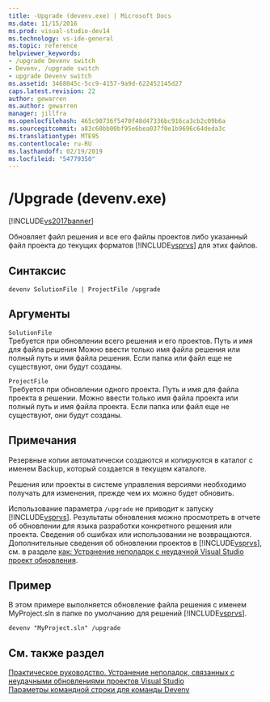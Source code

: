```yaml
---
title: -Upgrade (devenv.exe) | Microsoft Docs
ms.date: 11/15/2016
ms.prod: visual-studio-dev14
ms.technology: vs-ide-general
ms.topic: reference
helpviewer_keywords:
- /upgrade Devenv switch
- Devenv, /upgrade switch
- upgrade Devenv switch
ms.assetid: 3468045c-5cc9-4157-9a9d-622452145d27
caps.latest.revision: 22
author: gewarren
ms.author: gewarren
manager: jillfra
ms.openlocfilehash: 465c90736f5470f48d47336bc916ca3cb2c09b6a
ms.sourcegitcommit: a83c60bb00bf95e6bea037f0e1b9696c64deda3c
ms.translationtype: MTE95
ms.contentlocale: ru-RU
ms.lasthandoff: 02/19/2019
ms.locfileid: "54779350"
---
```

# <a name="upgrade-devenvexe"></a>/Upgrade (devenv.exe)
[!INCLUDE[vs2017banner](../../includes/vs2017banner.md)]

  
Обновляет файл решения и все его файлы проектов либо указанный файл проекта до текущих форматов [!INCLUDE[vsprvs](../../includes/vsprvs-md.md)] для этих файлов.  
  
## <a name="syntax"></a>Синтаксис  
  
```  
devenv SolutionFile | ProjectFile /upgrade  
```  
  
## <a name="arguments"></a>Аргументы  
 `SolutionFile`  
 Требуется при обновлении всего решения и его проектов. Путь и имя для файла решения Можно ввести только имя файла решения или полный путь и имя файла решения. Если папка или файл еще не существуют, они будут созданы.  
  
 `ProjectFile`  
 Требуется при обновлении одного проекта. Путь и имя для файла проекта в решении. Можно ввести только имя файла проекта или полный путь и имя файла проекта. Если папка или файл еще не существуют, они будут созданы.  
  
## <a name="remarks"></a>Примечания  
 Резервные копии автоматически создаются и копируются в каталог с именем Backup, который создается в текущем каталоге.  
  
 Решения или проекты в системе управления версиями необходимо получать для изменения, прежде чем их можно будет обновить.  
  
 Использование параметра `/upgrade` не приводит к запуску [!INCLUDE[vsprvs](../../includes/vsprvs-md.md)]. Результаты обновления можно просмотреть в отчете об обновлении для языка разработки конкретного решения или проекта. Сведения об ошибках или использовании не возвращаются. Дополнительные сведения об обновлении проектов в [!INCLUDE[vsprvs](../../includes/vsprvs-md.md)], см. в разделе [как: Устранение неполадок с неудачной Visual Studio проект обновления](../../porting/how-to-troubleshoot-unsuccessful-visual-studio-project-upgrades.md).  
  
## <a name="example"></a>Пример  
 В этом примере выполняется обновление файла решения с именем MyProject.sln в папке по умолчанию для решений [!INCLUDE[vsprvs](../../includes/vsprvs-md.md)].  
  
```  
devenv "MyProject.sln" /upgrade  
```  
  
## <a name="see-also"></a>См. также раздел  
 [Практическое руководство. Устранение неполадок, связанных с неудачными обновлениями проектов Visual Studio](../../porting/how-to-troubleshoot-unsuccessful-visual-studio-project-upgrades.md)   
 [Параметры командной строки для команды Devenv](../../ide/reference/devenv-command-line-switches.md)
